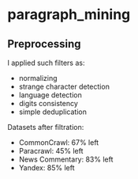 # paragraph_mining

## Preprocessing

I applied such filters as:
* normalizing
* strange character detection
* language detection
* digits consistency
* simple deduplication

Datasets after filtration:
* CommonCrawl: 67% left
* Paracrawl: 45% left
* News Commentary: 83% left
* Yandex: 85% left